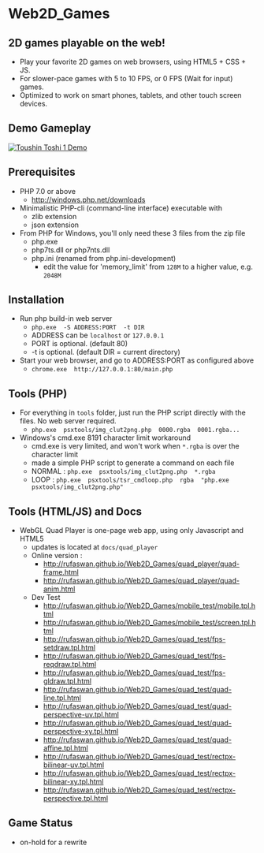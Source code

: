 # Web2D_Games

## 2D games playable on the web!

* Play your favorite 2D games on web browsers, using HTML5 + CSS + JS.
* For slower-pace games with 5 to 10 FPS, or 0 FPS (Wait for input) games.
* Optimized to work on smart phones, tablets, and other touch screen devices.

## Demo Gameplay

[![Toushin Toshi 1 Demo](http://img.youtube.com/vi/Jumikw3BS7o/0.jpg)](http://www.youtube.com/watch?v=Jumikw3BS7o)

## Prerequisites

* PHP 7.0 or above
  * http://windows.php.net/downloads
* Minimalistic PHP-cli (command-line interface) executable with
  * zlib extension
  * json extension
* From PHP for Windows, you'll only need these 3 files from the zip file
  * php.exe
  * php7ts.dll or php7nts.dll
  * php.ini (renamed from php.ini-development)
    * edit the value for 'memory_limit' from `128M` to a higher value, e.g. `2048M`

## Installation

* Run php build-in web server
  * `php.exe  -S ADDRESS:PORT  -t DIR`
  * ADDRESS can be `localhost` or `127.0.0.1`
  * PORT is optional. (default 80)
  * -t is optional. (default DIR = current directory)
* Start your web browser, and go to ADDRESS:PORT as configured above
  * `chrome.exe  http://127.0.0.1:80/main.php`

## Tools (PHP)

* For everything in `tools` folder, just run the PHP script directly with the files. No web server required.
  * `php.exe  psxtools/img_clut2png.php  0000.rgba  0001.rgba...`
* Windows's cmd.exe 8191 character limit workaround
  * cmd.exe is very limited, and won't work when `*.rgba` is over the character limit
  * made a simple PHP script to generate a command on each file
  * NORMAL : `php.exe  psxtools/img_clut2png.php  *.rgba`
  * LOOP : `php.exe  psxtools/tsr_cmdloop.php  rgba  "php.exe psxtools/img_clut2png.php"`

## Tools (HTML/JS) and Docs

* WebGL Quad Player is one-page web app, using only Javascript and HTML5
  * updates is located at `docs/quad_player`
  * Online version :
    * http://rufaswan.github.io/Web2D_Games/quad_player/quad-frame.html
    * http://rufaswan.github.io/Web2D_Games/quad_player/quad-anim.html
  * Dev Test
    * http://rufaswan.github.io/Web2D_Games/mobile_test/mobile.tpl.html
    * http://rufaswan.github.io/Web2D_Games/mobile_test/screen.tpl.html
    * http://rufaswan.github.io/Web2D_Games/quad_test/fps-setdraw.tpl.html
    * http://rufaswan.github.io/Web2D_Games/quad_test/fps-reqdraw.tpl.html
    * http://rufaswan.github.io/Web2D_Games/quad_test/fps-gldraw.tpl.html
    * http://rufaswan.github.io/Web2D_Games/quad_test/quad-line.tpl.html
    * http://rufaswan.github.io/Web2D_Games/quad_test/quad-perspective-uv.tpl.html
    * http://rufaswan.github.io/Web2D_Games/quad_test/quad-perspective-xy.tpl.html
    * http://rufaswan.github.io/Web2D_Games/quad_test/quad-affine.tpl.html
    * http://rufaswan.github.io/Web2D_Games/quad_test/rectpx-bilinear-uv.tpl.html
    * http://rufaswan.github.io/Web2D_Games/quad_test/rectpx-bilinear-xy.tpl.html
    * http://rufaswan.github.io/Web2D_Games/quad_test/rectpx-perspective.tpl.html

## Game Status

* on-hold for a rewrite
